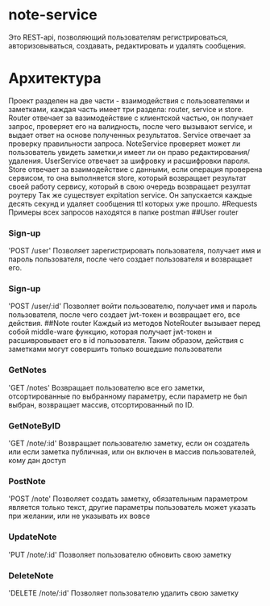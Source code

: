 # note-service
Это REST-api, позволяющий пользователям регистрироваться, авторизовываться, создавать, редактировать и удалять сообщения. 
# Архитектура
Проект разделен на две части - взаимодействия с пользователями и заметками, каждая часть имеет три раздела: router, service и store.
Router отвечает за вазимодействие с клиентской частью, он получает запрос, проверяет его на валидность, после чего вызывают service, и выдает ответ на основе полученных результатов.
Service отвечает за проверку правильности запроса. NoteService проверяет может ли пользователь увидеть заметки,и имеет ли он право редактирования/удаления. UserService отвечает за шифровку и расшифровки пароля.
Store отвечает за взаимодействие с данными, если операция проверена сервисом, то она выполняется store, который возвращает результат своей работу сервису, который в свою очередь возвращает резултат роутеру
Так же существует expitation service. Он запускается каждые десять секунд и удаляет сообщения ttl которых уже прошло.
#Requests
Примеры всех запросов находятся в папке postman
##User router
### Sign-up
'POST /user'
Позволяет зарегистрировать пользователя, получает имя и пароль пользователя, после чего создает пользователя и возвращает его.
### Sign-up
'POST /user/:id'
Позволяет войти пользователю, получает имя и пароль пользователя, после чего создает jwt-токен и возвращает его, все действия.
##Note router
Каждый из методов NoteRouter вызывает перед собой middle-ware функцию, которая получает jwt-токен и расшивровывает его в id пользователя. Таким образом, действия с заметками могут совершить только вошедшие пользователи
### GetNotes
'GET /notes'
Возвращает пользователю все его заметки, отсортированные по выбранному параметру, если параметр не был выбран, возвращает массив, отсортированный по ID.
### GetNoteByID
'GET /note/:id'
Возвращает пользователю заметку, если он создатель или если заметка публичная, или он включен в массив пользователей, кому дан доступ
### PostNote
'POST /note'
Позволяет создать заметку, обязательным параметром является только текст, другие параметры пользователь может указать при желании, или не указывать их вовсе
### UpdateNote
'PUT /note/:id'
Позволяет пользователю обновить свою заметку
### DeleteNote
'DELETE /note/:id'
Позволяет пользователю удалить свою заметку


